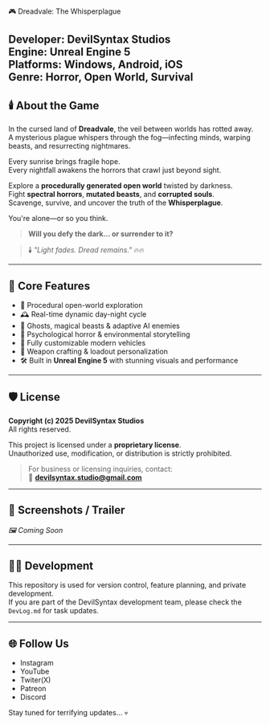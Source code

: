 🎮 Dreadvale: The Whisperplague

**Developer:** DevilSyntax Studios  
**Engine:** Unreal Engine 5  
**Platforms:** Windows, Android, iOS  
**Genre:** Horror, Open World, Survival  
---

## 🕯️ About the Game

In the cursed land of **Dreadvale**, the veil between worlds has rotted away.  
A mysterious plague whispers through the fog—infecting minds, warping beasts, and resurrecting nightmares.

Every sunrise brings fragile hope.  
Every nightfall awakens the horrors that crawl just beyond sight.

Explore a **procedurally generated open world** twisted by darkness.  
Fight **spectral horrors**, **mutated beasts**, and **corrupted souls**.  
Scavenge, survive, and uncover the truth of the **Whisperplague**.

You're alone—or so you think.

> **Will you defy the dark… or surrender to it?**

> 🕯️ *"Light fades. Dread remains."* 🔥🔥

---

## 🧪 Core Features

- 🌌 Procedural open-world exploration  
- 🕰️ Real-time dynamic day-night cycle  
- 👻 Ghosts, magical beasts & adaptive AI enemies  
- 🧠 Psychological horror & environmental storytelling  
- 🚙 Fully customizable modern vehicles 
- 🔫 Weapon crafting & loadout personalization  
- 🛠️ Built in **Unreal Engine 5** with stunning visuals and performance

---

## 🛡️ License

**Copyright (c) 2025 DevilSyntax Studios**  
All rights reserved.

This project is licensed under a **proprietary license**.  
Unauthorized use, modification, or distribution is strictly prohibited.

> For business or licensing inquiries, contact:  
📧 **devilsyntax.studio@gmail.com**
---

## 📸 Screenshots / Trailer

_🖼️ Coming Soon_

---

## 🧑‍💻 Development

This repository is used for version control, feature planning, and private development.  
If you are part of the DevilSyntax development team, please check the `DevLog.md` for task updates.

---

## 🌐 Follow Us

- Instagram
- YouTube
- Twiter(X)
- Patreon
- Discord

Stay tuned for terrifying updates... 💀
